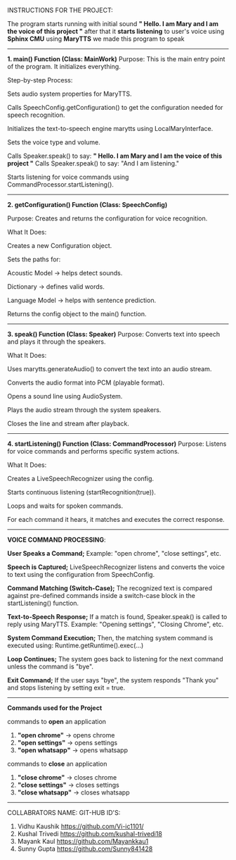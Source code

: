 INSTRUCTIONS FOR THE PROJECT:

The program starts running with initial sound **" Hello. I am Mary and I am the voice of this project "**
after that it **starts listening** to user's voice using **Sphinx CMU**
using **MaryTTS** we made this program to speak 
_____________________________________________________________________________________________________________________________________________


**1. main() Function (Class: MainWork)**
Purpose: This is the main entry point of the program. It initializes everything.

Step-by-step Process:

Sets audio system properties for MaryTTS.

Calls SpeechConfig.getConfiguration() to get the configuration needed for speech recognition.

Initializes the text-to-speech engine marytts using LocalMaryInterface.

Sets the voice type and volume.

Calls Speaker.speak() to say: **" Hello. I am Mary and I am the voice of this project "**
Calls Speaker.speak() to say: "And I am listening."

Starts listening for voice commands using CommandProcessor.startListening().

___________________________________________________________________________________________________________________
**2. getConfiguration() Function (Class: SpeechConfig)**
 
Purpose: Creates and returns the configuration for voice recognition.

What It Does:

Creates a new Configuration object.

Sets the paths for:

Acoustic Model → helps detect sounds.

Dictionary → defines valid words.

Language Model → helps with sentence prediction.

Returns the config object to the main() function.
_______________________________________________________________________________________________________
**3. speak() Function (Class: Speaker)**
Purpose: Converts text into speech and plays it through the speakers.

What It Does:

Uses marytts.generateAudio() to convert the text into an audio stream.

Converts the audio format into PCM (playable format).

Opens a sound line using AudioSystem.

Plays the audio stream through the system speakers.

Closes the line and stream after playback.
__________________________________________________________________________________________________________
**4. startListening() Function (Class: CommandProcessor)**
Purpose: Listens for voice commands and performs specific system actions.

What It Does:

Creates a LiveSpeechRecognizer using the config.

Starts continuous listening (startRecognition(true)).

Loops and waits for spoken commands.

For each command it hears, it matches and executes the correct response.
_______________________________________________________________________________________________________
**VOICE COMMAND PROCESSING**:

**User Speaks a Command;**
Example: "open chrome", "close settings", etc.

**Speech is Captured;**
LiveSpeechRecognizer listens and converts the voice to text using the configuration from SpeechConfig.

**Command Matching (Switch-Case);**
The recognized text is compared against pre-defined commands inside a switch-case block in the startListening() function.

**Text-to-Speech Response;**
If a match is found, Speaker.speak() is called to reply using MaryTTS.
Example: "Opening settings", "Closing Chrome", etc.

**System Command Execution;**
Then, the matching system command is executed using:
Runtime.getRuntime().exec(...)

**Loop Continues;**
The system goes back to listening for the next command unless the command is "bye".

**Exit Command;**
If the user says "bye", the system responds "Thank you" and stops listening by setting exit = true.
_____________________________________________________________________________________________________________________________________________
**Commands used for the Project**

commands to **open** an application

1. **"open chrome"**   -> opens chrome
2. **"open settings"** -> opens settings
3. **"open whatsapp"** -> opens whatsapp

commands to **close** an application

1. **"close chrome"**   -> closes chrome
2. **"close settings"** -> closes settings
3. **"close whatsapp"** -> closes whatsapp
_____________________________________________________________________________________________________________________________________________

COLLABRATORS NAME:              GIT-HUB ID'S:
1. Vidhu Kaushik                https://github.com/Vi-ic1101/
2. Kushal Trivedi               https://github.com/kushal-trivedi18
3. Mayank Kaul                  https://github.com/Mayankkau1
4. Sunny Gupta                  https://github.com/Sunny841428

